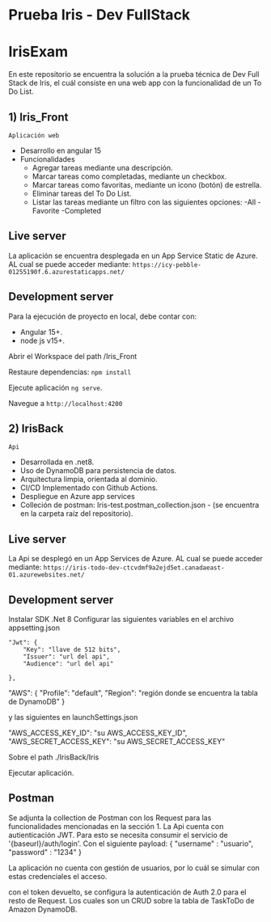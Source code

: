 # Prueba Iris - Dev FullStack
# IrisExam

En este repositorio se encuentra la solución a la prueba técnica de Dev Full Stack de Iris, el cuál consiste en una web app con la funcionalidad de un To Do List.

## 1) Iris_Front
    Aplicación web

  - Desarrollo en angular 15  
  - Funcionalidades
    - Agregar tareas mediante una descripción.
    - Marcar tareas como completadas, mediante un checkbox.
    - Marcar tareas como favoritas, mediante un icono (botón) de estrella.
    - Eliminar tareas del To Do List.
    - Listar las tareas mediante un filtro con las siguientes opciones:
	      -All
      	-Favorite
      	-Completed


## Live server
La aplicación se encuentra desplegada en un App Service Static de Azure. AL cual se puede acceder mediante: `https://icy-pebble-01255190f.6.azurestaticapps.net/`

## Development server

Para la ejecución de proyecto en local, debe contar con:
  - Angular 15+.
  - node js v15+.

Abrir el Workspace del path /Iris_Front

Restaure dependencias: `npm install`

Ejecute aplicación `ng serve`. 

Navegue a `http://localhost:4200`

## 2) IrisBack 
    Api 

  - Desarrollada en .net8.
  - Uso de DynamoDB para persistencia de datos. 
  - Arquitectura limpia, orientada al dominio.
  - CI/CD Implementado con Github Actions.
  - Despliegue en Azure app services
  - Colleción de postman: Iris-test.postman_collection.json - (se encuentra en la carpeta raíz del repositorio).

## Live server

La Api se desplegó en un App Services de Azure. AL cual se puede acceder mediante: `https://iris-todo-dev-ctcvdmf9a2ejd5et.canadaeast-01.azurewebsites.net/`

## Development server

Instalar SDK .Net 8
Configurar las siguientes variables en el archivo appsetting.json

    "Jwt": {
        "Key": "llave de 512 bits",
        "Issuer": "url del api",
        "Audience": "url del api"
        
    },
  "AWS": {
    "Profile": "default",
    "Region": "región donde se encuentra la tabla de DynamoDB"
  }

y las siguientes en launchSettings.json

  "AWS_ACCESS_KEY_ID": "su AWS_ACCESS_KEY_ID",
  "AWS_SECRET_ACCESS_KEY": "su AWS_SECRET_ACCESS_KEY"
  
Sobre el path ./IrisBack/Iris

Ejecutar aplicación.

## Postman

Se adjunta la collection de Postman con los Request para las funcionalidades mencionadas en la sección 1. 
La Api cuenta con autienticación JWT.
Para esto se necesita consumir el servicio de '{baseurl}/auth/login'. Con el siguiente payload:
{
    "username" : "usuario",
    "password" : "1234"
}

La aplicación no cuenta con gestión de usuarios, por lo cuál se simular con estas credenciales el acceso.

con el token devuelto, se configura la autenticación de Auth 2.0 para el resto de Request. Los cuales son un CRUD sobre la tabla de TaskToDo de Amazon DynamoDB.
